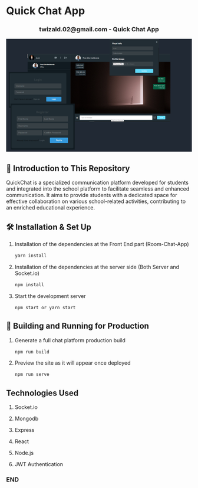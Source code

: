 <h1>Quick Chat App</h1>

<h3 align="center"><a>twizald.02@gmail.com</a> - Quick Chat App</h3>

![demo](/QuickChat.PNG)

## 🚨 Introduction to This Repository

QuickChat is a specialized communication platform developed for students and integrated into the school platform to facilitate seamless and enhanced communication. It aims to provide students with a dedicated space for effective collaboration on various school-related activities, contributing to an enriched educational experience.

## 🛠 Installation & Set Up

1. Installation of the dependencies at the Front End part (Room-Chat-App)

   ```sh
   yarn install
   ```

2. Installation of the dependencies at the server side (Both Server and Socket.io)

   ```sh
   npm install
   ```

3. Start the development server

   ```sh
   npm start or yarn start
   ```

## 🚀 Building and Running for Production

1. Generate a full chat platform production build

   ```sh
   npm run build
   ```

1. Preview the site as it will appear once deployed

   ```sh
   npm run serve
   ```

## Technologies Used

1. Socket.io

2. Mongodb

3. Express

4. React

5. Node.js

6. JWT Authentication

### END